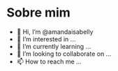 # Sobre mim

- 👋 Hi, I’m @amandaisabelly
- 👀 I’m interested in ...
- 🌱 I’m currently learning ...
- 💞️ I’m looking to collaborate on ...
- 📫 How to reach me ...


